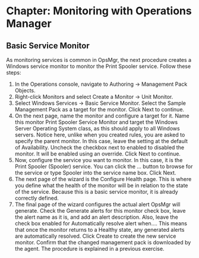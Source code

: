 # Chapter: Monitoring with Operations Manager 

## Basic Service Monitor
As monitoring services is common in OpsMgr, the next procedure creates a Windows service monitor to monitor the Print Spooler service. Follow these steps:
1. In the Operations console, navigate to Authoring -> Management Pack Objects.
2. Right-click Monitors and select Create a Monitor -> Unit Monitor.
3. Select Windows Services -> Basic Service Monitor. Select the Sample Management Pack as a target for the monitor. Click Next to continue.
4. On the next page, name the monitor and configure a target for it. Name this monitor Print Spooler Service Monitor and target the Windows Server Operating System class, as this should apply to all Windows servers. Notice here, unlike when you created rules, you are asked to specify the parent monitor. In this case, leave the setting at the default of Availability. Uncheck the checkbox next to enabled to disabled the monitor. It will be enabled using an override. Click Next to continue.
5. Now, configure the service you want to monitor. In this case, it is the Print Spooler (Spooler) service. You can click the ... button to browse for the service or type Spooler into the service name box. Click Next.
6. The next page of the wizard is the Configure Health page. This is where you define what the health of the monitor will be in relation to the state of the service. Because this is a basic service monitor, it is already correctly defined.
7. The final page of the wizard configures the actual alert OpsMgr will generate. Check the Generate alerts for this monitor check box, leave the alert name as it is, and add an alert description. Also, leave the check box enabled for Automatically resolve alert when.... This means that once the monitor returns to a Healthy state, any generated alerts are automatically resolved. Click Create to create the new service monitor.
Confirm that the changed management pack is downloaded by the agent. The procedure is explained in a previous exercise.
